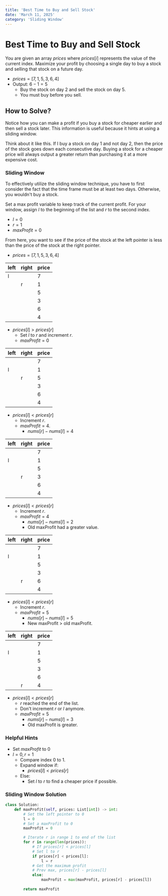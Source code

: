 ```yaml
---
title: 'Best Time to Buy and Sell Stock'
date: 'March 11, 2025'
category: 'Sliding Window'
---
```


# Best Time to Buy and Sell Stock

You are given an array $prices$ where $prices[i]$ represents the value of the current index. Maximize your profit by choosing a single day to buy a stock and selling that stock on a future day.

- $prices = [7, 1, 5, 3, 6, 4]$
- Output: $6 - 1 = 5$
    - Buy the stock on day 2 and sell the stock on day 5.
    - You must buy before you sell.

## How to Solve?

Notice how you can make a profit if you buy a stock for cheaper earlier and then sell a stock later. This information is useful because it hints at using a sliding window.

Think about it like this. If I buy a stock on day 1 and not day 2, then the price of the stock goes down each consecutive day. Buying a stock for a cheaper price will always output a greater return than purchasing it at a more expensive cost.

### Sliding Window

To effectively utilize the sliding window technique, you have to first consider the fact that the time frame must be at least two days. Otherwise, you wouldn't buy a stock.

Set a max profit variable to keep track of the current profit. For your window, assign $l$ to the beginning of the list and $r$ to the second index.

- $l = 0$
- $r = 1$
- $maxProfit = 0$

From here, you want to see if the price of the stock at the left pointer is less than the price of the stock at the right pointer.

- $prices = [7, 1, 5, 3, 6, 4]$

|   left    |   right   |   price
|   ---     |   ---     |   ---
|   l       |           |   7
|           |   r       |   1
|           |           |   5
|           |           |   3
|           |           |   6
|           |           |   4

- $prices[l] > prices[r]$
    - Set $l$ to $r$ and increment $r$.
    - $maxProfit = 0$

|   left    |   right   |   price
|   ---     |   ---     |   ---
|           |           |   7
|   l       |           |   1
|           |   r       |   5
|           |           |   3
|           |           |   6
|           |           |   4

- $prices[l] < prices[r]$
    - Increment $r$.
    - $maxProfit = 4$.
        - $nums[r] - nums[l] = 4$

|   left    |   right   |   price
|   ---     |   ---     |   ---
|           |           |   7
|   l       |           |   1
|           |           |   5
|           |   r       |   3
|           |           |   6
|           |           |   4

- $prices[l] < prices[r]$
    - Increment $r$.
    - $maxProfit = 4$
        - $nums[r] - nums[l] = 2$
        - Old maxProfit had a greater value.

|   left    |   right   |   price
|   ---     |   ---     |   ---
|           |           |   7
|   l       |           |   1
|           |           |   5
|           |           |   3
|           |   r       |   6
|           |           |   4

- $prices[l] < prices[r]$
    - Increment $r$.
    - $maxProfit = 5$
        - $nums[r] - nums[l] = 5$
        - New maxProfit > old maxProfit.

|   left    |   right   |   price
|   ---     |   ---     |   ---
|           |           |   7
|   l       |           |   1
|           |           |   5
|           |           |   3
|           |           |   6
|           |   r       |   4

- $prices[l] < prices[r]$
    - $r$ reached the end of the list.
    - Don't increment $r$ or $l$ anymore.
    - $maxProfit = 5$
        - $nums[r] - nums[l] = 3$
        - Old maxProfit is greater.

### Helpful Hints
- Set $maxProfit$ to 0
- $l = 0, r = 1$
    - Compare index 0 to 1.
    - Expand window if:
        - $prices[l] < prices[r]$
    - Else:
        - Set $l$ to $r$ to find a cheaper price if possible.

### Sliding Window Solution
```python
class Solution:
    def maxProfit(self, prices: List[int]) -> int:
        # Set the left pointer to 0
        l = 0
        # Set a maxProfit to 0
        maxProfit = 0

        # Iterate r in range 1 to end of the list
        for r in range(len(prices)):
            # If prices[r] < prices[l]
            # Set l to r
            if prices[r] < prices[l]:
                l = r
            # Get the maximum profit
            # Prev max, prices[r] - prices[l]
            else:
                maxProfit = max(maxProfit, prices[r] - prices[l])
        
        return maxProfit
